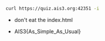 ```sh
curl https://quiz.ais3.org:42351 -i
```
* don't eat the index.html

* AIS3{As_Simple_As_Usual}